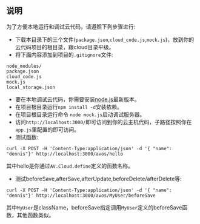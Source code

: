 ## 说明

为了方便本地运行和调试云代码，请遵照下列步骤进行:

* 下载本目录下的三个文件(`package.json`,`cloud_code.js`,`mock.js`)，放到你的云代码项目的根目录，跟cloud目录平级。
* 将下面内容添加到项目的`.gitignore`文件:

```
node_modules/
package.json
cloud_code.js
mock.js
local_storage.json
```

* 要在本地调试云代码，你需要安装[node.js](http://nodejs.org)最新版本。
* 在项目根目录运行`npm install -d`安装依赖。
* 在项目根目录运行命令 `node mock.js`启动调试服务器。
* 访问`http://localhost:3000/`即可访问到你的云主机代码，子路径按照你在`app.js`里配置的即可访问。
* 测试函数:

```
curl -X POST -H 'Content-Type:application/json' -d '{ "name": "dennis"}' http://localhost:3000/avos/hello
```
其中hello是你通过`AV.Cloud.define`定义的函数名称。

* 测试beforeSave,afterSave,afterUpdate,beforeDelete/afterDelete等:
```
curl -X POST -H 'Content-Type:application/json' -d '{ "name": "dennis"}' http://localhost:3000/avos/MyUser/beforeSave
```
其中`MyUser`是className，beforeSave指定调用`MyUser`定义的beforeSave函数，其他函数类似。
